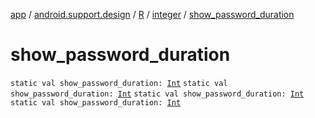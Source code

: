 [app](../../../index.md) / [android.support.design](../../index.md) / [R](../index.md) / [integer](index.md) / [show_password_duration](.)

# show_password_duration

`static val show_password_duration: `[`Int`](https://kotlinlang.org/api/latest/jvm/stdlib/kotlin/-int/index.html)
`static val show_password_duration: `[`Int`](https://kotlinlang.org/api/latest/jvm/stdlib/kotlin/-int/index.html)
`static val show_password_duration: `[`Int`](https://kotlinlang.org/api/latest/jvm/stdlib/kotlin/-int/index.html)
`static val show_password_duration: `[`Int`](https://kotlinlang.org/api/latest/jvm/stdlib/kotlin/-int/index.html)